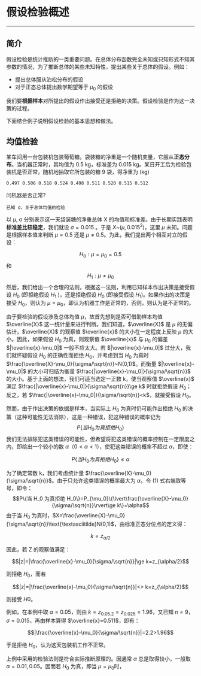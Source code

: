 # 假设检验概述

***
## 简介

假设检验是统计推断的一类重要问题。在总体分布函数完全未知或只知形式不知其参数的情况，为了推断总体的某些未知特性，提出某些关于总体的假设。例如：

- 提出总体服从泊松分布的假设
- 对于正态总体提出数学期望等于 $\mu _0$ 的假设

我们要**根据样本**对所提出的假设作出接受还是拒绝的决策。假设检验是作为这一决策的过程。

下面结合例子说明假设检验的基本思想和做法。

## 均值检验

某车间用一台包装机包装葡萄糖。袋装糖的净重是一个随机变量，它服从**正态分布**。当机器正常时，其均值为 0.5 kg，标准差为 0.015 kg。某日开工后为检验包装机是否正常，随机地抽取它所包装的糖 9 袋，得净重为 (kg)

```
0.497 0.506 0.518 0.524 0.498 0.511 0.520 0.515 0.512
```

问机器是否正常?

```ad-tip
已知 σ，关于总体均值的检验 
```

以 μ, σ 分别表示这一天袋装糖的净重总体 X 的均值和标准差。由于长期实践表明**标准差比较稳定**，我们就设 $\sigma=0.015$ 。于是 $X \text{\textasciitilde}(\mu, 0.015^2)$，这里 $\mu$ 未知。问题是根据样本值来判断 $\mu=0.5$ 还是 $\mu \ne 0.5$。为此，我们提出两个相互对立的假设：

$$H_0:\mu=\mu_0=0.5$$
和
$$H_1:\mu \ne \mu_0$$
然后，我们给出一个合理的法则，根据这一法则，利用已知样本作出决策是接受假设 $H_0$ (即拒绝假设 $H_1$ )，还是拒绝假设 $H_0$ (即接受假设 $H_1$)。如果作出的决策是接受 $H_0$，则认为 $\mu=\mu_0$，即认为机器工作是正常的，否则，则认为是不正常的。

由于要检验的假设涉及总体均值 $\mu$，故首先想到是否可借助样本均值 $\overline{X}$ 这一统计量来进行判断。我们知道，$\overline{X}$ 是 $\mu$ 的无偏估计，$\overline{X}$ 的观察值 $\overline{x}$ 的大小在一定程度上反映 $\mu$ 的大小。因此，如果假设 $H_0$ 为真，则观察值  $\overline{x}$  与 $\mu_0$ 的偏差 $|\overline{x}-\mu_0|$ 一般不应太大。若 $|\overline{x}-\mu_0|$ 过分大，我们就怀疑假设 $H_0$ 的正确性而拒绝 $H_0$，并考虑到当 $H_0$ 为真时 $\frac{\overline{X}-\mu_0}{\sigma/\sqrt{n}}~N(0,1)$。而衡量 $|\overline{x}-\mu_0|$ 的大小可归结为衡量 $\frac{|\overline{x}-\mu_0|}{\sigma/\sqrt{n}}$ 的大小。基于上面的想法，我们可适当选定一正数 k，使当观察值 $\overline{x}$ 满足 $\frac{|\overline{x}-\mu_0|}{\sigma/\sqrt{n}}\ge k$ 时就拒绝假设 $H_0$；反之，若 $\frac{|\overline{x}-\mu_0|}{\sigma/\sqrt{n}}<k$，就接受假设 $H_0$。

然而，由于作出决策的依据是样本，当实际上 $H_0$ 为真时仍可能作出拒绝 $H_0$ 的决策（这种可能性无法消除），这是一种错误，犯这种错误的概率记为
$$P\{当 H_0 为真拒绝 H_0\}$$
我们无法排除犯这类错误的可能性，但希望将犯这类错误的概率控制在一定限度之内，即给出一个较小的数 $\alpha$（$0<\alpha<1$），使犯这类错误的概率不超过 $\alpha$，即使：

$$P\{当 H_0 为真拒绝 H_0\}\le \alpha \tag{1}$$

为了确定常数 k，我们考虑统计量 $\frac{\overline{X}-\mu_0}{\sigma/\sqrt{n}}$。由于只允许这类错误的概率最大为 $\alpha$，令 (1) 式右端取等号，即令：
$$P\{当 H_0 为真拒绝 H_0\}=P_{\mu_0}\{\lvert\frac{\overline{X}-\mu_0}{\sigma/\sqrt{n}}\rvert\ge k\}=\alpha$$
由于当 $H_0$ 为真时，$X=\frac{\overline{X}-\mu_0}{\sigma/\sqrt{n}}\text{\textasciitilde}N(0,1)$，由标准正态分位点的定义得：

$$k=z_{\alpha/2}$$

因此，若 Z 的观察值满足：

$$|z|=|\frac{\overline{x}-\mu_0}{\sigma/\sqrt{n}}|\ge k=z_{\alpha/2}$$

则拒绝 $H_0$，而若

$$|z|=|\frac{\overline{x}-\mu_0}{\sigma/\sqrt{n}}|<> k=z_{\alpha/2}$$

则接受 $H0$。

例如，在本例中取 $\alpha=0.05$，则由 $k=z_{0.05.2}=z_{0.025}=1.96$，又已知 $n=9$，$\sigma=0.015$，再由样本算得 $\overline{x}=0.511$，即有：

$$|\frac{\overline{x}-\mu_0}{\sigma/\sqrt{n}}|=2.2>1.96$$

于是拒绝 $H_0$，认为这天包装机工作不正常。

上例中采用的检验法则是符合实际推断原理的。因通常 $\alpha$ 总是取得较小，一般取 $\alpha=0.01, 0.05$。因而若 $H_0$ 为真，即当 $\mu=\mu_0$时，